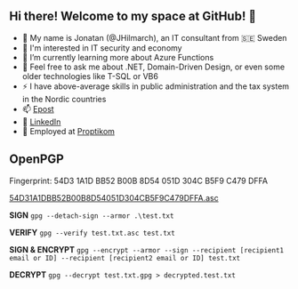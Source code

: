 ## Hi there! Welcome to my space at GitHub! 👋

- 👋 My name is Jonatan (@JHilmarch), an IT consultant from 🇸🇪 Sweden
- 👀 I'm interested in IT security and economy
- 🌱 I’m currently learning more about Azure Functions
- 💬 Feel free to ask me about .NET, Domain-Driven Design, or even some older technologies like T-SQL or VB6
- ⚡ I have above-average skills in public administration and the tax system in the Nordic countries
- 📫 [Epost][contact-mailto]
- 🤝 [LinkedIn][contact-linkedin]
- 💼 Employed at [Proptikom][work-web-page]

## OpenPGP

Fingerprint: 54D3 1A1D BB52 B00B 8D54 051D 304C B5F9 C479 DFFA

[54D31A1DBB52B00B8D54051D304CB5F9C479DFFA.asc][pgp-public-key]

**SIGN**
`gpg --detach-sign --armor .\test.txt`

**VERIFY**
`gpg --verify test.txt.asc test.txt`

**SIGN & ENCRYPT**
`gpg --encrypt --armor --sign --recipient [recipient1 email or ID] --recipient [recipient2 email or ID] test.txt`

**DECRYPT**
`gpg --decrypt test.txt.gpg > decrypted.test.txt`

<!---
JHilmarch-bym/JHilmarch-bym is a ✨ special ✨ repository because its `README.md` (this file) appears on your GitHub profile.
You can click the Preview link to take a look at your changes.
--->

<!-- MARKDOWN LINKS -->

[contact-mailto]: mailto:jonatan.hilmarch@proptikom.se "Send an email to Jonatan"
[contact-linkedin]: https://www.linkedin.com/in/%E2%98%9D-jonatan-hilmarch-30709521/ "Visit Jonatan's LinkedIn"
[pgp-public-key]: https://keys.openpgp.org/vks/v1/by-fingerprint/54D31A1DBB52B00B8D54051D304CB5F9C479DFFA "Jonatan Hilmarch's public PGP-key"
[work-web-page]: https://proptikom.se/ "Visit Proptikom's web page"

<!--
**JHilmarch/JHilmarch** is a ✨ _special_ ✨ repository because its `README.md` (this file) appears on your GitHub profile.

Here are some ideas to get you started:

- 🔭 I’m currently working on ...
- 👀 I'm interested in ...
- 🌱 I’m currently learning ...
- 👯 I’m looking to collaborate on ...
- 🤔 I’m looking for help with ...
- 💬 Ask me about ...
- 📫 How to reach me: ...
- 😄 Pronouns: ...
- ⚡ Fun fact: ...
- ❓ Question
-->
